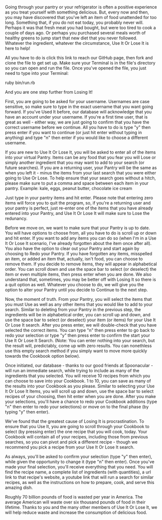 Going through your pantry or your refrigerator is often a positive experience as you treat yourself with something delicious. But, every now and then, you may have discovered that you've left an item of food unattended for too long. Something that, if you do not eat today, you probably never will. Perhaps it was that fresh meat you had bought, but were too tired to cook a couple of days ago. Or perhaps you purchased several meals worth of healthy greens to jump start that new diet that you never followed. Whatever the ingredient, whatever the circumstance, Use It Or Lose It is here to help!

All you have to do is click this link to reach our GitHub page, then fork and clone the file to get set up. Make sure your Terminal is in the file's directory so you can open and run the file. Once you've opened the file, you just need to type into your Terminal: 

ruby bin/run.rb

And you are one step further from Losing It!

First, you are going to be asked for your username. Usernames are case sensitive, so make sure to type in the exact username that you want going forward. If you've Used It before, our database will acknowledge that you have an account under your username. If you're a first time user, that is great as well - either way, we are just going to confirm that you have the correct username before we continue. All you have to do is type "y" then press enter if you want to continue (or just hit enter without typing in anything) and type "n" then enter if you would like to choose a different username. 

If you are new to Use It Or Lose It, you will be asked to enter all of the items into your virtual Pantry. Items can be any food that you fear you will Lose or simply another ingredient that you may want to add to your search (or future searches). If you are a returning user, your Pantry will be the same as when you left it - minus the items from your last search that you were either going to Use Or Lose. To help ensure that your search goes without a hitch, please make sure to put a comma and space between each item in your pantry. 
Example: kale, eggs, peanut butter, chocolate ice cream

Just type in your pantry items and hit enter. Please note that entering zero items will force you to quit the program, so, if you're a returning user and your pantry is perfect, just re-enter one of the items that you have already entered into your Pantry, and Use It Or Lose It will make sure to Lose the redunancy. 

Before we move on, we want to make sure that your Pantry is up to date. You will have options to choose from, all you have to do is scroll up or down and hit enter. If you want to add any items you can do so (when I'm in a Use It Or Lose It scenario, I've already forgotten about the item once after all). You also have the option to clear out your Pantry and start again by choosing to Redo your Pantry. If you have forgotten any items, misspelled an item, or added an item that, actually, isn't food, you can choose to remove them. If you decide to remove items, they will appear in alphabetical order. You can scroll down and use the space bar to select (or deselect) the item or even multiple items, then press enter when you are done. We also understand that, sometimes, you may be better off with Losing It so there is a quit option as well. Whatever you choose to do, we will give you the option to alter your Pantry until you decide to Continue to the next step.

Now, the moment of truth. From your Pantry, you will select the items that you must Use as well as any other items that you would like to add to your search. Similar to deleting from your Pantry in the previous step, the ingredients will be in alphabetical order, you can scroll up and down, and use the space bar to select (or deselect) your item (or items) for your Use It Or Lose It search. After you press enter, we will double-check that you have selected the correct items. You can type "n" then press enter to go back to redo your selection or type "y" then press enter to confirm the start your Use It Or Lose It Search. (Note: You can enter nothing into your search, but the result will, predictably, come up with zero results. You can nonethless use this empty search method if you simply want to move more quickly towards the Cookbook option below). 

Once initiated, our database - thanks to our good friends at Spoonacular - will run an immediate search, while trying to include as many of the ingredients that you selected. You will receive 10 recipes from which you can choose to save into your Cookbook. 1 to 10, you can save as many of the results into your Cookbook as you please. Similar to selecting your Use It Or Lose It Items, you will scroll up and down, use the space bar to select recipes of your choosing, then hit enter when you are done. After you make your selections, you'll have a chance to redo your Cookbook additions (type "n" then enter to redo your selections) or move on to the final phase (by typing "y" then enter).

We've found that the greatest cause of Losing It is procrastination. To ensure that you Use It, you are going to scroll through your Cookbook to select (by pressing enter) the one recipe that you will cook, today. Your Cookbook will contain all of your recipes, including those from previous searches, so you can pivot and pick a different recipe - though we recommend you pick a recipe from your Use It Or Lose It search.

As always, you'll be asked to confirm your selection (type "y" then enter), while given the opportunity to change it (type "n" then enter). Once you've made your final selection, you'll receive everything that you need. You will find the recipe name, a complete list of ingredients (with quantities), a url link to that recipe's website, a youtube link that will run a search for similar recipes, as well as the instructions on how to prepare, cook, and serve this amazing dish. 

Roughly 70 billion pounds of food is wasted per year in America. The average American will waste over six thousand pounds of food in their lifetime. Thanks to you and the many other members of Use It Or Lose It, we will help reduce waste and increase the consumption of delicious food.



